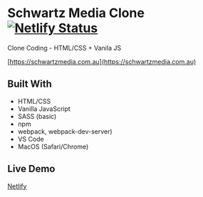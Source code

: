# Schwartz Media Clone [![Netlify Status](https://api.netlify.com/api/v1/badges/b0666ae6-9488-46d1-be55-d078890c246f/deploy-status)](https://app.netlify.com/sites/awesome-ptolemy-e297f1/deploys)
Clone Coding - HTML/CSS + Vanila JS

[https://schwartzmedia.com.au](https://schwartzmedia.com.au)

## Built With
  - HTML/CSS 
  - Vanilla JavaScript
  - SASS (basic)
  - npm
  - webpack, webpack-dev-server)
  - VS Code
  - MacOS (Safari/Chrome)

## Live Demo
[Netlify](https://awesome-ptolemy-e297f1.netlify.app) 
